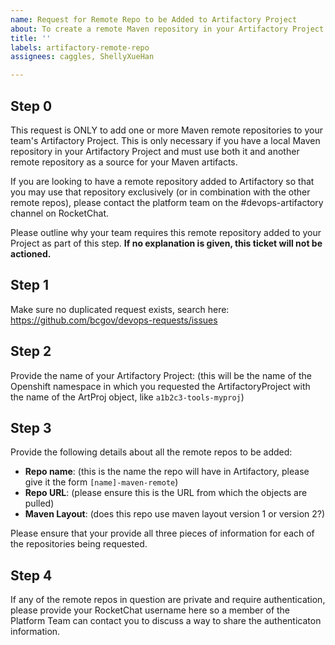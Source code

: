 ```yaml
---
name: Request for Remote Repo to be Added to Artifactory Project
about: To create a remote Maven repository in your Artifactory Project.
title: ''
labels: artifactory-remote-repo
assignees: caggles, ShellyXueHan

---
```


## Step 0
This request is ONLY to add one or more Maven remote repositories to your team's Artifactory Project. This is only necessary if you have a local Maven repository in your Artifactory Project and must use both it and another remote repository as a source for your Maven artifacts.

If you are looking to have a remote repository added to Artifactory so that you may use that repository exclusively (or in combination with the other remote repos), please contact the platform team on the #devops-artifactory channel on RocketChat. 

Please outline why your team requires this remote repository added to your Project as part of this step. **If no explanation is given, this ticket will not be actioned.**

## Step 1
Make sure no duplicated request exists, search here:
https://github.com/bcgov/devops-requests/issues

## Step 2
Provide the name of your Artifactory Project: 
(this will be the name of the Openshift namespace in which you requested the ArtifactoryProject with the name of the ArtProj object, like `a1b2c3-tools-myproj`)

## Step 3
Provide the following details about all the remote repos to be added:

- **Repo name**: (this is the name the repo will have in Artifactory, please give it the form `[name]-maven-remote`)
- **Repo URL**: (please ensure this is the URL from which the objects are pulled)
- **Maven Layout**: (does this repo use maven layout version 1 or version 2?)

Please ensure that your provide all three pieces of information for each of the repositories being requested.

## Step 4
If any of the remote repos in question are private and require authentication, please provide your RocketChat username here so a member of the Platform Team can contact you to discuss a way to share the authenticaton information.
